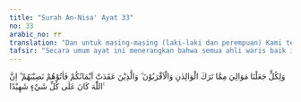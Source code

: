 ```yaml
---
title: "Surah An-Nisa' Ayat 33"
no: 33
arabic_no: ٣٣
translation: "Dan untuk masing-masing (laki-laki dan perempuan) Kami telah menetapkan para ahli waris atas apa yang ditinggalkan oleh kedua orang tuanya dan karib kerabatnya. Dan orang-orang yang kamu telah bersumpah setia dengan mereka, maka berikanlah kepada mereka bagiannya. Sungguh, Allah Maha Menyaksikan segala sesuatu."
tafsir: "Secara umum ayat ini menerangkan bahwa semua ahli waris baik ibu bapak dan karib kerabat maupun orang-orang yang terikat dengan sumpah setia, harus mendapat bagian dari harta peninggalan menurut bagiannya masing-masing.\n\nAda beberapa hal yang harus disebutkan di sini, antara lain:\n\n1.Kata mawalia yang diterjemahkan dengan \"ahli waris\" adalah bentuk jamak dari maula yang mengandung banyak arti, antara lain:\n\na.Tuan yang memerdekakan hamba sahaya (budak).\n\nb.Hamba sahaya yang dimerdekakan.\n\nc.Ahli waris asabah atau bukan.\n\n2. Ashabah ialah ahli waris yang berhak menerima sisa dari harta warisan, setelah dibagikan kepada ahli waris lainnya yang mempunyai bagian tertentu atau berhak menerima semua harta warisan apabila tidak ada ahli waris yang lain.\n\nYang paling tepat maksud dari kata mawalia dalam ayat ini adalah \"ahli waris asabah\" sesuai dengan sabda Rasulullah saw:\n\n\"Berikanlah harta warisan itu kepada masing-masing yang berhak. Adapun sisanya berikanlah kepada laki-laki karib kerabat yang terdekat.\" (Riwayat al-Bukhari dan Muslim dari Ibnu 'Abbas).Dan sabda Rasulullah :\n\n\"Janda Sa'ad bin Rabi' datang kepada Rasulullah saw bersama dua orang anak perempuan dari Sa'ad, lalu ia berkata, \"Ya Rasulullah! Ini dua orang anak perempuan dari Sa'ad bin Rabi' yang mati syahid sewaktu perang Uhud bersama-sama dengan engkau. Dan sesungguhnya paman dua anak ini telah mengambil semua harta peninggalan ayah mereka, sehingga tidak ada yang tersisa. Kedua anak ini tidak akan dapat kawin, kecuali jika mempunyai harta.\" Rasulullah menjawab, \"Allah akan memberikan penjelasan hukumnya pada persoalan ini.\" Kemudian turunlah ayat mawaris (tentang warisan), lalu Rasulullah memanggil paman anak perempuan Sa'ad dan berkata, \"Berikanlah 2/3 kepada kedua anak perempuan Sa'ad, seperdelapan untuk ibu mereka, dan apa yang masih tinggal itulah untukmu.\" (Riwayat Abu Dawud, at-Tirmidzi, Ibnu Majah dan Ahmad).\n\nHukum-hukum yang telah ditetapkan dalam ayat ini hendaklah dilaksanakan dengan sebaik-baiknya. Barang siapa yang tidak melaksanakannya atau menyimpang dari hukum-hukum tersebut, maka ia telah melanggar ketentuan Allah dan akan mendapat balasan atas pelanggaran itu. Sesungguhnya Allah Maha Mengetahui segala perbuatan hamba-Nya. Menurut pendapat yang terkuat, bahwa sumpah setia yang pernah terjadi pada masa Nabi (permulaan Islam) yang mengakibatkan hubungan waris mewarisi antara mereka yang mengadakan sumpah setia, kemudian hal itu dinasakh hukumnya."
---
```

وَلِكُلٍّ جَعَلْنَا مَوَالِيَ مِمَّا تَرَكَ الْوَالِدٰنِ وَالْاَقْرَبُوْنَ ۗ وَالَّذِيْنَ عَقَدَتْ اَيْمَانُكُمْ فَاٰتُوْهُمْ نَصِيْبَهُمْ ۗ اِنَّ اللّٰهَ كَانَ عَلٰى كُلِّ شَيْءٍ شَهِيْدًا ࣖ 